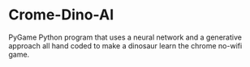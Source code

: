 # Crome-Dino-AI
PyGame Python program that uses a neural network and a generative approach all hand coded to make a dinosaur learn the chrome no-wifi game.

